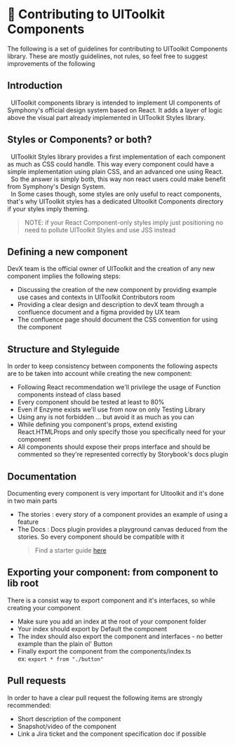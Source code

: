 # 💪 Contributing to UIToolkit Components

The following is a set of guidelines for contributing to UIToolkit Components library. These are mostly guidelines, not rules, so feel free to suggest improvements of the following

## Introduction

&nbsp;&nbsp;UIToolkit components library is intended to implement UI components of Symphony's official design system based on React.
It adds a layer of logic above the visual part already implemented in UIToolkit Styles library.

## Styles or Components? or both?

&nbsp;&nbsp;UIToolkit Styles library provides a first implementation of each component as much as CSS could handle. This way every component could have a simple implementation using plain CSS, and an advanced one using React.  
&nbsp;&nbsp;So the answer is simply both, this way non react users could make benefit from Symphony's Design System.  
&nbsp;&nbsp;In Some cases though, some styles are only useful to react components, that's why UIToolkit styles has a dedicated UItoolkit Components directory if your styles imply theming.

> NOTE: if your React Component-only styles imply just positioning no need to pollute UIToolkit Styles and use JSS instead

## Defining a new component

DevX team is the official owner of UIToolkit and the creation of any new component implies the following steps:

- Discussing the creation of the new component by providing example use cases and contexts in UIToolkit Contributors room
- Providing a clear design and description to devX team through a confluence document and a figma provided by UX team
- The confluence page should document the CSS convention for using the component

## Structure and Styleguide

In order to keep consistency between components the following aspects are to be taken into account while creating the new component:

- Following React recommendation we'll privilege the usage of Function components instead of class based
- Every component should be tested at least to 80%
- Even if Enzyme exists we'll use from now on only Testing Library
- Using any is not forbidden ... but avoid it as much as you can
- While defining you component's props, extend existing React.HTMLProps and only specify those you specifically need for your component
- All components should expose their props interface and should be commented so they're represented correctly by Storybook's docs plugin

## Documentation

Documenting every component is very important for UItoolkit and it's done in two main parts

- The stories : every story of a component provides an example of using a feature
- The Docs : Docs plugin provides a playground canvas deduced from the stories. So every component should be compatible with it
  > Find a starter guide [here](https://perzoinc.atlassian.net/wiki/spaces/DevX/pages/1312526766/UI-toolkit+-+Tutorial+-+Using+Storybook+DocsPage)

## Exporting your component: from component to lib root

There is a consist way to export component and it's interfaces, so while creating your component

- Make sure you add an index at the root of your component folder
- Your index should export by Default the component
- The index should also export the component and interfaces - no better example than the plain ol' Button
- Finally export the component from the components/index.ts  
  ex: `export * from "./button"`

## Pull requests

In order to have a clear pull request the following items are strongly recommended:

- Short description of the component
- Snapshot/video of the component
- Link a Jira ticket and the component specification doc if possible
